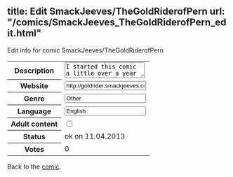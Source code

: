 title: Edit SmackJeeves/TheGoldRiderofPern
url: "/comics/SmackJeeves_TheGoldRiderofPern_edit.html"
---
Edit info for comic SmackJeeves/TheGoldRiderofPern

<form name="comic" action="http://gaepostmail.appengine.com/comic" name="post">
<table class="comicinfo">
<tr>
<th>Description</th><td><textarea name="description">I started this comic a little over a year ago, and it's been going strong ever since. Taking place in the 3rd pass of Pernese history, K'mlar, a young genius Masterweaver was placed at Ista Weyr as his first appointment after being given the station of Master. There he impresses a young Gold hatchling, an event completely unheard of in Pernese history. Despite being aggressively anti-social, he manages to make a place for himself at the Weyr that he never would have dreamed possible.</textarea></td>
</tr>
<tr>
<th>Website</th><td><input type="text" name="url" value="http://goldrider.smackjeeves.com/comics/"/></td>
</tr>
<tr>
<th>Genre</th><td><input type="text" name="genre" value="Other"/></td>
</tr>
<tr>
<th>Language</th><td><input type="text" name="language" value="English"/></td>
</tr>
<tr>
<th>Adult content</th><td><input type="checkbox" name="adult" value="adult" /></td>
</tr>
<tr>
<th>Status</th><td>ok on 11.04.2013</td>
</tr>
<tr>
<th>Votes</th><td>0</div></td>
</tr>
</table>
</form>

Back to the [comic](/comics/SmackJeeves_TheGoldRiderofPern.html).
